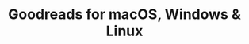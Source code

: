 ---
name: Goodreads
url: 'https://www.goodreads.com'
category: Books
title: 'Goodreads for macOS, Windows & Linux'
key: goodreads

---